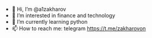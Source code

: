 - 👋 Hi, I’m @a1zakharov
- 👀 I’m interested in finance and technology
- 🌱 I’m currently learning python
- 📫 How to reach me: telegram https://t.me/zakharovon

<!---
a1zakharov/a1zakharov is a ✨ special ✨ repository because its `README.md` (this file) appears on your GitHub profile.
You can click the Preview link to take a look at your changes.
--->
